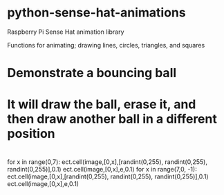 # python-sense-hat-animations
Raspberry Pi Sense Hat animation library 

Functions for animating; drawing lines, circles, triangles, and squares




# Demonstrate a bouncing ball
# It will draw the ball, erase it, and then draw another ball in a different position
# 


for x in range(0,7):
    ect.cell(image,[0,x],[randint(0,255), randint(0,255), randint(0,255)],0.1)
    ect.cell(image,[0,x],e,0.1)
for x in range(7,0, -1):
    ect.cell(image,[0,x],[randint(0,255), randint(0,255), randint(0,255)],0.1)
    ect.cell(image,[0,x],e,0.1)
